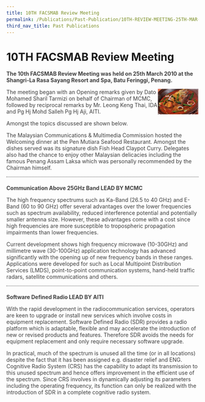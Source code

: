 ```yaml
---
title: 10TH FACSMAB Review Meeting
permalink: /Publications/Past-Publication/10TH-REVIEW-MEETING-25TH-MAR-2010
third_nav_title: Past Publications
---
```

<div class="section-content">
<h1>10TH FACSMAB Review Meeting</h1>
<p class="default-content" style="color: #3f3f3f; margin-right: 0px; margin-bottom: 0px; margin-left: 0px; padding: 0px 0px 1em; border: 0px;"><strong style="background: transparent; margin: 0px; padding: 0px; border: 0px;">The 10th FACSMAB Review Meeting was held on 25th March 2010 at the Shangri-La Rasa Sayang Resort and Spa, Batu Feringgi, Penang.</strong></p><p class="default-content" style="color: #3f3f3f; margin: 0px; padding: 0px 0px 1em; border: 0px;"><img alt="" src="/assets/images/16img-e1436173419506.gif" class="alignright wp-image-792" style="width: 107px; height: 67px; float: right;">The meeting began with an Opening remarks given by Dato Mohamed Sharil Tarmizi on behalf of Chairman of MCMC, followed by reciprocal remarks by Mr. Leong Keng Thai, IDA and Pg Hj Mohd Salleh Pg Hj Aji, AITI.</p><p class="default-content" style="color: #3f3f3f; margin: 0px; padding: 0px 0px 1em; border: 0px;">Amongst the topics discussed are shown below.</p><p class="default-content" style="color: #3f3f3f; margin: 0px; padding: 0px 0px 1em; border: 0px;">The Malaysian Communications &amp; Multimedia Commission hosted the Welcoming dinner at the Pen Mutiara Seafood Restaurant. Amongst the dishes served was its signature dish Fish Head Claypot Curry. Delegates also had the chance to enjoy other Malaysian delicacies including the famous Penang Assam Laksa which was personally recommended by the Chairman himself.</p><div class="line-separator" style="color: #333333; height: 1px; margin: 0px 0px 20px; padding: 0px; border-width: 0px 0px 1px; border-top-style: initial; border-top-color: initial; border-right-style: initial; border-right-color: initial; border-bottom-style: dotted; border-bottom-color: #313030; border-left-style: initial; border-left-color: initial;">&nbsp;</div><p class="default-content" style="color: #3f3f3f; margin: 0px; padding: 0px 0px 1em; border: 0px;"><strong style="background: transparent; margin: 0px; padding: 0px; border: 0px;">Communication Above 25GHz Band LEAD BY MCMC</strong></p><p class="default-content" style="color: #3f3f3f; margin: 0px; padding: 0px 0px 1em; border: 0px;">The high frequency spectrums such as Ka-Band (26.5 to 40 GHz) and E-Band (60 to 90 GHz) offer several advantages over the lower frequencies such as spectrum availability, reduced interference potential and potentially smaller antenna size. However, these advantages come with a cost since high frequencies are more susceptible to tropospheric propagation impairments than lower frequencies.</p><p class="default-content" style="color: #3f3f3f; margin: 0px; padding: 0px 0px 1em; border: 0px;">Current development shows high frequency microwave (10-30GHz) and millimetre wave (30-100GHz) application technology has advanced significantly with the opening up of new frequency bands in these ranges. Applications were developed for such as Local Multipoint Distribution Services (LMDS), point-to-point communication systems, hand-held traffic radars, satellite communications and others.</p><div class="line-separator" style="color: #333333; height: 1px; margin: 0px 0px 20px; padding: 0px; border-width: 0px 0px 1px; border-top-style: initial; border-top-color: initial; border-right-style: initial; border-right-color: initial; border-bottom-style: dotted; border-bottom-color: #313030; border-left-style: initial; border-left-color: initial;">&nbsp;</div><p class="default-content" style="color: #3f3f3f; margin: 0px; padding: 0px 0px 1em; border: 0px;"><strong style="background: transparent; margin: 0px; padding: 0px; border: 0px;">Software Defined Radio LEAD BY AITI</strong></p><p class="default-content" style="color: #3f3f3f; margin: 0px; padding: 0px 0px 1em; border: 0px;">With the rapid development in the radiocommunication services, operators are keen to upgrade or install new services which involve costs in equipment replacement. Software Defined Radio (SDR) provides a radio platform which is adaptable, flexible and may accelerate the introduction of new or revised products and features. Therefore SDR avoids the needs for equipment replacement and only require necessary software upgrade.</p><p class="default-content" style="color: #3f3f3f; margin-top: 0px; margin-right: 0px; margin-left: 0px; padding: 0px; border: 0px;">In practical, much of the spectrum is unused all the time (or in all locations) despite the fact that it has been assigned e.g. disaster relief and ENG. Cognitive Radio System (CRS) has the capability to adapt its transmission to this unused spectrum and hence offers improvement in the efficient use of the spectrum. Since CRS involves in dynamically adjusting its parameters including the operating frequency, its function can only be realized with the introduction of SDR in a complete cognitive radio system.</p>
</div>
